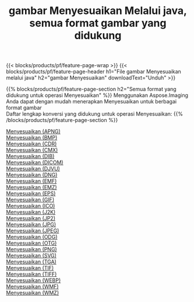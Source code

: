 ﻿---
title: gambar Menyesuaikan Melalui java, semua format gambar yang didukung 
weight: 3920
url: /id/java/adjust 
lang: id
langdirlevel: 2
locales: zh-hans,ja,it,ru,de,es,fr,nl,id,lt,pl,pt,vi,tr,ko,zh-hant,ar,hi,th,sv,cs,uk,he
description: Menggunakan Aspose.Imaging Anda dapat dengan mudah Menyesuaikan gambar Via java
---

{{< blocks/products/pf/feature-page-wrap >}}
{{< blocks/products/pf/feature-page-header h1="File gambar Menyesuaikan melalui java" h2="gambar Menyesuaikan" downloadText="Unduh" >}}


{{% blocks/products/pf/feature-page-section  h2="Semua format yang didukung untuk operasi Menyesuaikan" %}}
Menggunakan Aspose.Imaging Anda dapat dengan mudah menerapkan Menyesuaikan untuk berbagai format gambar
<br/>
Daftar lengkap konversi yang didukung untuk operasi Menyesuaikan:
{{% /blocks/products/pf/feature-page-section %}}
<div class="container-fluid productfamilypage bg-gray">
    <div class="convertypes bg-gray agp-content section">
        <div class="container">
		<div class="row other-converters">
		    <div class='col-md-2 other-converter remove-lp remove-rp'><a href="/imaging/id/java/adjust/apng" >Menyesuaikan (APNG)</a></div><div class='col-md-2 other-converter remove-lp remove-rp'><a href="/imaging/id/java/adjust/bmp" >Menyesuaikan (BMP)</a></div><div class='col-md-2 other-converter remove-lp remove-rp'><a href="/imaging/id/java/adjust/cdr" >Menyesuaikan (CDR)</a></div><div class='col-md-2 other-converter remove-lp remove-rp'><a href="/imaging/id/java/adjust/cmx" >Menyesuaikan (CMX)</a></div><div class='col-md-2 other-converter remove-lp remove-rp'><a href="/imaging/id/java/adjust/dib" >Menyesuaikan (DIB)</a></div><div class='col-md-2 other-converter remove-lp remove-rp'><a href="/imaging/id/java/adjust/dicom" >Menyesuaikan (DICOM)</a></div><div class='col-md-2 other-converter remove-lp remove-rp'><a href="/imaging/id/java/adjust/djvu" >Menyesuaikan (DJVU)</a></div><div class='col-md-2 other-converter remove-lp remove-rp'><a href="/imaging/id/java/adjust/dng" >Menyesuaikan (DNG)</a></div><div class='col-md-2 other-converter remove-lp remove-rp'><a href="/imaging/id/java/adjust/emf" >Menyesuaikan (EMF)</a></div><div class='col-md-2 other-converter remove-lp remove-rp'><a href="/imaging/id/java/adjust/emz" >Menyesuaikan (EMZ)</a></div><div class='col-md-2 other-converter remove-lp remove-rp'><a href="/imaging/id/java/adjust/eps" >Menyesuaikan (EPS)</a></div><div class='col-md-2 other-converter remove-lp remove-rp'><a href="/imaging/id/java/adjust/gif" >Menyesuaikan (GIF)</a></div><div class='col-md-2 other-converter remove-lp remove-rp'><a href="/imaging/id/java/adjust/ico" >Menyesuaikan (ICO)</a></div><div class='col-md-2 other-converter remove-lp remove-rp'><a href="/imaging/id/java/adjust/j2k" >Menyesuaikan (J2K)</a></div><div class='col-md-2 other-converter remove-lp remove-rp'><a href="/imaging/id/java/adjust/jp2" >Menyesuaikan (JP2)</a></div><div class='col-md-2 other-converter remove-lp remove-rp'><a href="/imaging/id/java/adjust/jpg" >Menyesuaikan (JPG)</a></div><div class='col-md-2 other-converter remove-lp remove-rp'><a href="/imaging/id/java/adjust/jpeg" >Menyesuaikan (JPEG)</a></div><div class='col-md-2 other-converter remove-lp remove-rp'><a href="/imaging/id/java/adjust/odg" >Menyesuaikan (ODG)</a></div><div class='col-md-2 other-converter remove-lp remove-rp'><a href="/imaging/id/java/adjust/otg" >Menyesuaikan (OTG)</a></div><div class='col-md-2 other-converter remove-lp remove-rp'><a href="/imaging/id/java/adjust/png" >Menyesuaikan (PNG)</a></div><div class='col-md-2 other-converter remove-lp remove-rp'><a href="/imaging/id/java/adjust/svg" >Menyesuaikan (SVG)</a></div><div class='col-md-2 other-converter remove-lp remove-rp'><a href="/imaging/id/java/adjust/tga" >Menyesuaikan (TGA)</a></div><div class='col-md-2 other-converter remove-lp remove-rp'><a href="/imaging/id/java/adjust/tif" >Menyesuaikan (TIF)</a></div><div class='col-md-2 other-converter remove-lp remove-rp'><a href="/imaging/id/java/adjust/tiff" >Menyesuaikan (TIFF)</a></div><div class='col-md-2 other-converter remove-lp remove-rp'><a href="/imaging/id/java/adjust/webp" >Menyesuaikan (WEBP)</a></div><div class='col-md-2 other-converter remove-lp remove-rp'><a href="/imaging/id/java/adjust/wmf" >Menyesuaikan (WMF)</a></div><div class='col-md-2 other-converter remove-lp remove-rp'><a href="/imaging/id/java/adjust/wmz" >Menyesuaikan (WMZ)</a></div>
                </div>
        </div>
    </div>
</div>
<br/>
